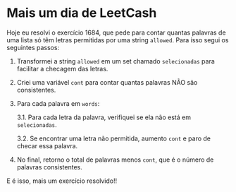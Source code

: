 # Mais um dia de LeetCash

Hoje eu resolvi o exercício 1684, que pede para contar quantas palavras de uma lista só têm letras permitidas por uma string `allowed`. Para isso segui os seguintes passos:

1. Transformei a string `allowed` em um set chamado `selecionadas` para facilitar a checagem das letras.

2. Criei uma variável `cont` para contar quantas palavras NÃO são consistentes.

3. Para cada palavra em `words`:

    3.1. Para cada letra da palavra, verifiquei se ela não está em `selecionadas`.

    3.2. Se encontrar uma letra não permitida, aumento `cont` e paro de checar essa palavra.

4. No final, retorno o total de palavras menos `cont`, que é o número de palavras consistentes.

E é isso, mais um exercício resolvido!!